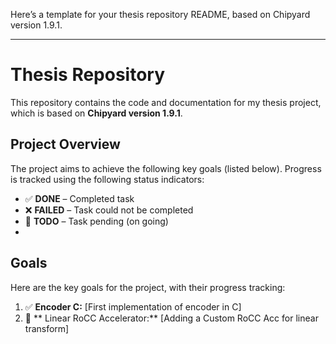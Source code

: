 Here’s a template for your thesis repository README, based on Chipyard version 1.9.1.

---

# Thesis Repository

This repository contains the code and documentation for my thesis project, which is based on **Chipyard version 1.9.1**.

## Project Overview

The project aims to achieve the following key goals (listed below). Progress is tracked using the following status indicators:
- ✅ **DONE** – Completed task
- ❌ **FAILED** – Task could not be completed
- 🚧 **TODO** – Task pending (on going) 
- 
## Goals

Here are the key goals for the project, with their progress tracking:

1. ✅ **Encoder C:** [First implementation of encoder in C]
2. 🚧 ** Linear RoCC Accelerator:** [Adding a Custom RoCC Acc for linear transform]
